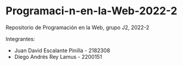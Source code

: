 # Programaci-n-en-la-Web-2022-2

Repositorio de Programación en la Web, grupo J2, 2022-2

Integrantes:
- Juan David Escalante Pinilla - 2182308
- Diego Andrés Rey Lamus - 2200151
